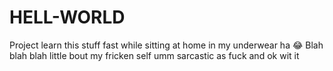 # HELL-WORLD
Project learn this stuff fast while sitting at home in my underwear ha 😂
Blah blah blah little bout my fricken self umm sarcastic as fuck and ok wit it
